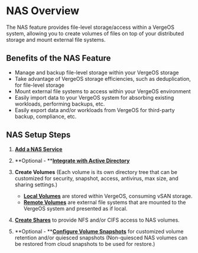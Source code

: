 # NAS Overview

The NAS feature provides file-level storage/access within a VergeOS system, allowing you to create volumes of files on top of your distributed storage and mount external
file systems.  

## Benefits of the NAS Feature

* Manage and backup file-level storage within your VergeOS storage
* Take advantage of VergeOS storage efficiencies, such as deduplication, for file-level storage
* Mount external file systems to access within your VergeOS environment
* Easily import data to your VergeOS system for absorbing existing workloads, performing backups, etc. 
* Easily export data and/or workloads from VergeOS for third-party backup, compliance, etc.

## NAS Setup Steps 

1. [**Add a NAS Service**](/product-guide/nas/nas-service)

2. **Optional - **[**Integrate with Active Directory**](/product-guide/nas/nas-join-ad-domain)

3. **Create Volumes** (Each volume is its own directory tree that can be customized for security, snapshot, access, antivirus, max size, and sharing settings.)

    * [**Local Volumes**](/product-guide/nas/nas-local-volumes) are stored within VergeOS, consuming vSAN storage.
    * [**Remote Volumes**](/product-guide/nas/nas-remote-volumes) are external file systems that are mounted to the VergeOS system and presented as if local.

4. [**Create Shares**](/product-guide/nas/nas-shares) to provide NFS and/or CIFS access to NAS volumes.
5. **Optional - **[**Configure Volume Snapshots**](/product-guide/nas/volume-snapshots-restores) for customized volume retention and/or quiesced snapshots (Non-quiesced NAS volumes can be restored from cloud snapshots to be used for restore.)